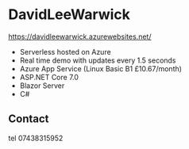 # DavidLeeWarwick

https://davidleewarwick.azurewebsites.net/

- Serverless hosted on Azure
- Real time demo with updates every 1.5 seconds
- Azure App Service (Linux Basic B1 £10.67/month)
- ASP.NET Core 7.0
- Blazor Server
- C#

## Contact

tel 07438315952
